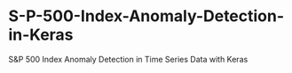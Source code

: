 # S-P-500-Index-Anomaly-Detection-in-Keras
S&P 500 Index Anomaly Detection in Time Series Data with Keras
